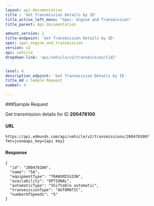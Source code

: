 ```yaml
---
layout: api-documentation
title : 'Get Transmission Details by ID'
title_active_left_menu: "Spec: Engine and Transmission"
title_parent: Api documentation

amount_version: 2
title-endpoint: 'Get Transmission Details by ID'
spec: spec_engine_and_transmission
version: v2
api: vehicle
dropdown-link: 'api/vehicle/v2/transmission/{id}'


level: 4
description_edpoint: 'Get Transmission Details by ID'
title_md : Sample Request
number: 4

---
```


###Sample Request

Get transmission details for ID **200478100**

#### URL

	https://api.edmunds.com/api/vehicle/v2/transmissions/200478100?fmt=json&api_key={api key}
	
#### Response
	
	{
	  "id": "200478100",
	  "name": "5A",
	  "equipmentType": "TRANSMISSION",
	  "availability": "OPTIONAL",
	  "automaticType": "Shiftable automatic",
	  "transmissionType": "AUTOMATIC",
	  "numberOfSpeeds": "5"
	}
